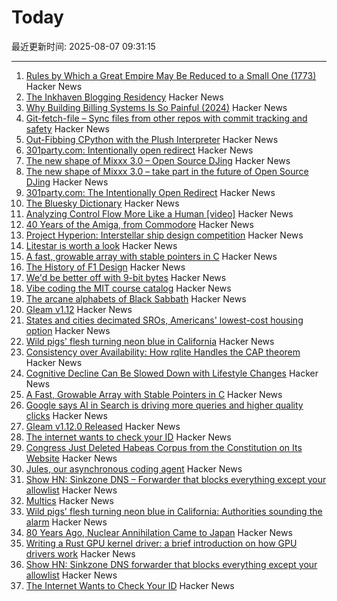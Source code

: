 # Today

最近更新时间: 2025-08-07 09:31:15

--- 
1. [Rules by Which a Great Empire May Be Reduced to a Small One (1773)](https://founders.archives.gov/documents/Franklin/01-20-02-0213) Hacker News
2. [The Inkhaven Blogging Residency](https://www.inkhaven.blog/) Hacker News
3. [Why Building Billing Systems Is So Painful (2024)](https://www.dmitry.ie/2024/why-building-billing-systems-is-so-painful) Hacker News
4. [Git-fetch-file – Sync files from other repos with commit tracking and safety](https://github.com/andrewmcwattersandco/git-fetch-file) Hacker News
5. [Out-Fibbing CPython with the Plush Interpreter](https://pointersgonewild.com/2025-08-06-out-fibbing-cpython-with-the-plush-interpreter/) Hacker News
6. [301party.com: Intentionally open redirect](https://301party.com/) Hacker News
7. [The new shape of Mixxx 3.0 – Open Source DJing](https://mixxx.org/news/2025-08-06-qml-project/) Hacker News
8. [The new shape of Mixxx 3.0 – take part in the future of Open Source DJing](https://mixxx.org/news/2025-08-06-qml-project/) Hacker News
9. [301party.com: The Intentionally Open Redirect](https://301party.com/) Hacker News
10. [The Bluesky Dictionary](https://www.avibagla.com/blueskydictionary/) Hacker News
11. [Analyzing Control Flow More Like a Human [video]](http://wonks.github.io/germane/summer2025/2025/08/06/germane.html) Hacker News
12. [40 Years of the Amiga, from Commodore](https://www.goto10retro.com/p/40-years-of-the-amiga-from-commodore) Hacker News
13. [Project Hyperion: Interstellar ship design competition](https://www.projecthyperion.org) Hacker News
14. [Litestar is worth a look](https://www.b-list.org/weblog/2025/aug/06/litestar/) Hacker News
15. [A fast, growable array with stable pointers in C](https://danielchasehooper.com/posts/segment_array/) Hacker News
16. [The History of F1 Design](https://www.espn.com/espn/feature/story/_/id/43832710/how-f1-evolved-1950-where-headed-2026) Hacker News
17. [We'd be better off with 9-bit bytes](https://pavpanchekha.com/blog/9bit.html) Hacker News
18. [Vibe coding the MIT course catalog](https://stackdiver.com/posts/vibe-coding-the-mit-course-catalog/) Hacker News
19. [The arcane alphabets of Black Sabbath](https://fontsinuse.com/uses/35835/the-arcane-alphabets-of-black-sabbath) Hacker News
20. [Gleam v1.12](https://github.com/gleam-lang/gleam/blob/main/changelog/v1.12.md) Hacker News
21. [States and cities decimated SROs, Americans' lowest-cost housing option](https://www.pew.org/en/research-and-analysis/issue-briefs/2025/07/how-states-and-cities-decimated-americans-lowest-cost-housing-option) Hacker News
22. [Wild pigs' flesh turning neon blue in California](https://phys.org/news/2025-08-wild-pigs-flesh-neon-blue.html) Hacker News
23. [Consistency over Availability: How rqlite Handles the CAP theorem](https://philipotoole.com/consistency-over-availability-how-rqlite-handles-the-cap-theorem/) Hacker News
24. [Cognitive Decline Can Be Slowed Down with Lifestyle Changes](https://www.smithsonianmag.com/smart-news/cognitive-decline-can-be-slowed-down-with-lifestyle-changes-from-diet-to-exercise-and-social-time-new-study-suggests-180987077/) Hacker News
25. [A Fast, Growable Array with Stable Pointers in C](https://danielchasehooper.com/posts/segment_array/) Hacker News
26. [Google says AI in Search is driving more queries and higher quality clicks](https://blog.google/products/search/ai-search-driving-more-queries-higher-quality-clicks/) Hacker News
27. [Gleam v1.12.0 Released](https://github.com/gleam-lang/gleam/blob/main/changelog/v1.12.md) Hacker News
28. [The internet wants to check your ID](https://www.newyorker.com/culture/infinite-scroll/the-internet-wants-to-check-your-id) Hacker News
29. [Congress Just Deleted Habeas Corpus from the Constitution on Its Website](https://abovethelaw.com/2025/08/congress-just-deleted-habeas-corpus-from-the-constitution-on-its-website/) Hacker News
30. [Jules, our asynchronous coding agent](https://blog.google/technology/google-labs/jules-now-available/) Hacker News
31. [Show HN: Sinkzone DNS – Forwarder that blocks everything except your allowlist](https://github.com/berbyte/sinkzone) Hacker News
32. [Multics](https://www.multicians.org/multics.html) Hacker News
33. [Wild pigs' flesh turning neon blue in California: Authorities sounding the alarm](https://phys.org/news/2025-08-wild-pigs-flesh-neon-blue.html) Hacker News
34. [80 Years Ago, Nuclear Annihilation Came to Japan](https://www.nytimes.com/2025/08/05/world/asia/hiroshima-nagasaki-japan-nuclear-photos.html) Hacker News
35. [Writing a Rust GPU kernel driver: a brief introduction on how GPU drivers work](https://www.collabora.com/news-and-blog/blog/2025/08/06/writing-a-rust-gpu-kernel-driver-a-brief-introduction-on-how-gpu-drivers-work/) Hacker News
36. [Show HN: Sinkzone DNS forwarder that blocks everything except your allowlist](https://github.com/berbyte/sinkzone) Hacker News
37. [The Internet Wants to Check Your ID](https://www.newyorker.com/culture/infinite-scroll/the-internet-wants-to-check-your-id) Hacker News
